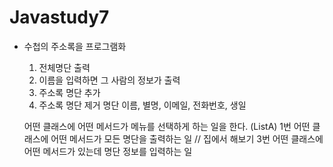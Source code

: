 # Javastudy7

- 수첩의 주소록을 프로그램화
	1) 전체명단 출력
	2) 이름을 입력하면 그 사람의 정보가 출력
	3) 주소록 명단 추가
	4) 주소록 명단 제거
	명단
	이름, 별명, 이메일, 전화번호, 생일
	
	어떤 클래스에 어떤 메서드가 메뉴를 선택하게 하는 일을 한다. (ListA)
	1번 어떤 클래스에 어떤 메서드가 모든 명단을 출력하는 일 // 집에서 해보기
	3번 어떤 클래스에 어떤 메서드가 있는데 명단 정보를 입력하는 일